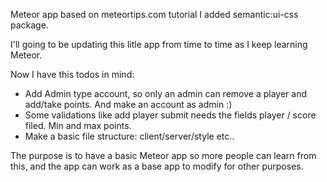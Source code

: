Meteor app based on meteortips.com tutorial
I added semantic:ui-css package.

I'll going to be updating this litle app from time to time as I keep learning Meteor.

Now I have this todos in mind:

- Add Admin type account, so only an admin can remove a player and add/take points. And make an account as admin :)
- Some validations like add player submit needs the fields player / score filed. Min and max points.
- Make a basic file structure: client/server/style etc..

The purpose is to have a basic Meteor app so more people can learn from this, and the app can work as a base app to modify for other purposes.